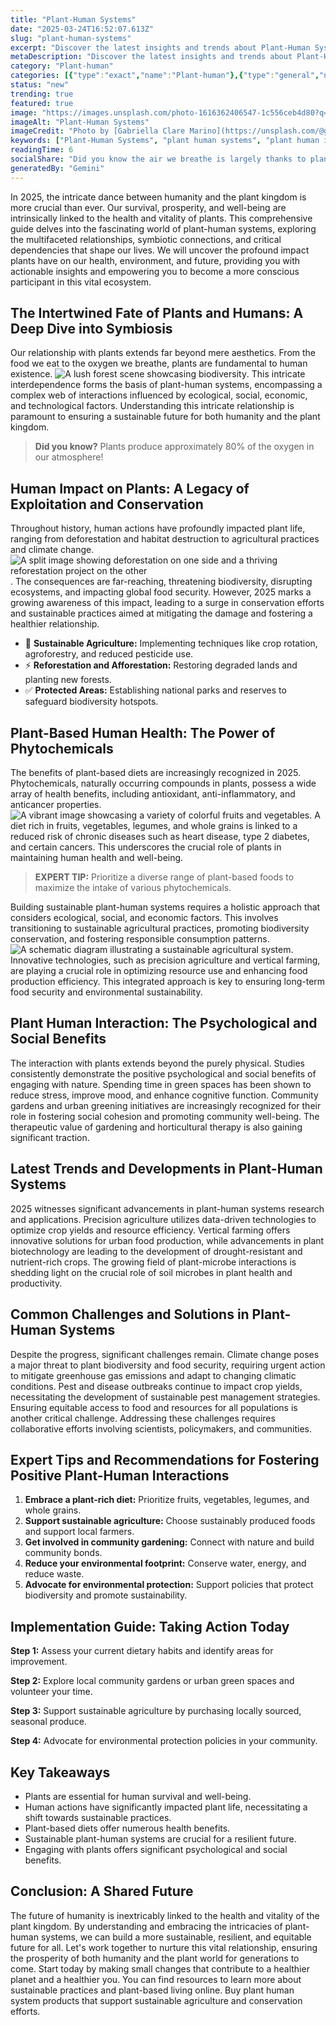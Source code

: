 ```yaml
---
title: "Plant-Human Systems"
date: "2025-03-24T16:52:07.613Z"
slug: "plant-human-systems"
excerpt: "Discover the latest insights and trends about Plant-Human Systems. This comprehensive guide covers everything you need to know about Plant-Human Systems in 2025."
metaDescription: "Discover the latest insights and trends about Plant-Human Systems. This comprehensive guide covers everything you need to know about Plant-Human Systems in..."
category: "Plant-human"
categories: [{"type":"exact","name":"Plant-human"},{"type":"general","name":"Agriculture"},{"type":"medium","name":"Crop Science"},{"type":"specific","name":"Precision Farming"},{"type":"niche","name":"Sensor Networks"}]
status: "new"
trending: true
featured: true
image: "https://images.unsplash.com/photo-1616362406547-1c556ceb4d80?q=85&w=1200&fit=max&fm=webp&auto=compress"
imageAlt: "Plant-Human Systems"
imageCredit: "Photo by [Gabriella Clare Marino](https://unsplash.com/@gabiontheroad) on Unsplash"
keywords: ["Plant-Human Systems", "plant human systems", "plant human interaction", "human impact on plants", "plant-based human health", "sustainable plant human systems", "plant human relationships", "benefits of plant human interaction", "plant human system design", "buy plant human system products"]
readingTime: 6
socialShare: "Did you know the air we breathe is largely thanks to plants?  Understanding plant-human systems is not just about science, it's about our very survival."
generatedBy: "Gemini"
---
```


In 2025, the intricate dance between humanity and the plant kingdom is more crucial than ever.  Our survival, prosperity, and well-being are intrinsically linked to the health and vitality of plants.  This comprehensive guide delves into the fascinating world of plant-human systems, exploring the multifaceted relationships, symbiotic connections, and critical dependencies that shape our lives.  We will uncover the profound impact plants have on our health, environment, and future, providing you with actionable insights and empowering you to become a more conscious participant in this vital ecosystem.

## The Intertwined Fate of Plants and Humans: A Deep Dive into Symbiosis

Our relationship with plants extends far beyond mere aesthetics.  From the food we eat to the oxygen we breathe, plants are fundamental to human existence.  ![A lush forest scene showcasing biodiversity](https://images.unsplash.com/photo-1533792058120-52867d3df92f?q=85&w=1200&fit=max&fm=webp&auto=compress). This intricate interdependence forms the basis of plant-human systems, encompassing a complex web of interactions influenced by ecological, social, economic, and technological factors.  Understanding this intricate relationship is paramount to ensuring a sustainable future for both humanity and the plant kingdom.

> **Did you know?**  Plants produce approximately 80% of the oxygen in our atmosphere!

##  Human Impact on Plants: A Legacy of Exploitation and Conservation

Throughout history, human actions have profoundly impacted plant life, ranging from deforestation and habitat destruction to agricultural practices and climate change. ![A split image showing deforestation on one side and a thriving reforestation project on the other](https://images.unsplash.com/photo-1616362406547-1c556ceb4d80?q=85&w=1200&fit=max&fm=webp&auto=compress). The consequences are far-reaching, threatening biodiversity, disrupting ecosystems, and impacting global food security.  However, 2025 marks a growing awareness of this impact, leading to a surge in conservation efforts and sustainable practices aimed at mitigating the damage and fostering a healthier relationship.

* 🔑 **Sustainable Agriculture:** Implementing techniques like crop rotation, agroforestry, and reduced pesticide use.
* ⚡ **Reforestation and Afforestation:**  Restoring degraded lands and planting new forests.
* ✅ **Protected Areas:** Establishing national parks and reserves to safeguard biodiversity hotspots.

## Plant-Based Human Health: The Power of Phytochemicals

The benefits of plant-based diets are increasingly recognized in 2025.  Phytochemicals, naturally occurring compounds in plants, possess a wide array of health benefits, including antioxidant, anti-inflammatory, and anticancer properties.  ![A vibrant image showcasing a variety of colorful fruits and vegetables](https://images.unsplash.com/photo-1556741533-6e6a62bd8b49?q=85&w=1200&fit=max&fm=webp&auto=compress). A diet rich in fruits, vegetables, legumes, and whole grains is linked to a reduced risk of chronic diseases such as heart disease, type 2 diabetes, and certain cancers.  This underscores the crucial role of plants in maintaining human health and well-being.

> **EXPERT TIP:**  Prioritize a diverse range of plant-based foods to maximize the intake of various phytochemicals.



Building sustainable plant-human systems requires a holistic approach that considers ecological, social, and economic factors. This involves transitioning to sustainable agricultural practices, promoting biodiversity conservation, and fostering responsible consumption patterns. ![A schematic diagram illustrating a sustainable agricultural system](https://images.unsplash.com/photo-1598970434795-0c54fe7c0648?q=85&w=1200&fit=max&fm=webp&auto=compress).  Innovative technologies, such as precision agriculture and vertical farming, are playing a crucial role in optimizing resource use and enhancing food production efficiency.  This integrated approach is key to ensuring long-term food security and environmental sustainability.

## Plant Human Interaction: The Psychological and Social Benefits

The interaction with plants extends beyond the purely physical.  Studies consistently demonstrate the positive psychological and social benefits of engaging with nature.  Spending time in green spaces has been shown to reduce stress, improve mood, and enhance cognitive function.  Community gardens and urban greening initiatives are increasingly recognized for their role in fostering social cohesion and promoting community well-being.  The therapeutic value of gardening and horticultural therapy is also gaining significant traction.

## Latest Trends and Developments in Plant-Human Systems

2025 witnesses significant advancements in plant-human systems research and applications.  Precision agriculture utilizes data-driven technologies to optimize crop yields and resource efficiency.  Vertical farming offers innovative solutions for urban food production, while advancements in plant biotechnology are leading to the development of drought-resistant and nutrient-rich crops.  The growing field of plant-microbe interactions is shedding light on the crucial role of soil microbes in plant health and productivity.

## Common Challenges and Solutions in Plant-Human Systems

Despite the progress, significant challenges remain.  Climate change poses a major threat to plant biodiversity and food security, requiring urgent action to mitigate greenhouse gas emissions and adapt to changing climatic conditions.  Pest and disease outbreaks continue to impact crop yields, necessitating the development of sustainable pest management strategies.  Ensuring equitable access to food and resources for all populations is another critical challenge.  Addressing these challenges requires collaborative efforts involving scientists, policymakers, and communities.

## Expert Tips and Recommendations for Fostering Positive Plant-Human Interactions

1. **Embrace a plant-rich diet:** Prioritize fruits, vegetables, legumes, and whole grains.
2. **Support sustainable agriculture:** Choose sustainably produced foods and support local farmers.
3. **Get involved in community gardening:** Connect with nature and build community bonds.
4. **Reduce your environmental footprint:** Conserve water, energy, and reduce waste.
5. **Advocate for environmental protection:** Support policies that protect biodiversity and promote sustainability.

## Implementation Guide:  Taking Action Today

**Step 1:** Assess your current dietary habits and identify areas for improvement.

**Step 2:** Explore local community gardens or urban green spaces and volunteer your time.

**Step 3:** Support sustainable agriculture by purchasing locally sourced, seasonal produce.

**Step 4:** Advocate for environmental protection policies in your community.

## Key Takeaways

* Plants are essential for human survival and well-being.
* Human actions have significantly impacted plant life, necessitating a shift towards sustainable practices.
* Plant-based diets offer numerous health benefits.
* Sustainable plant-human systems are crucial for a resilient future.
* Engaging with plants offers significant psychological and social benefits.

## Conclusion:  A Shared Future

The future of humanity is inextricably linked to the health and vitality of the plant kingdom.  By understanding and embracing the intricacies of plant-human systems, we can build a more sustainable, resilient, and equitable future for all.  Let's work together to nurture this vital relationship, ensuring the prosperity of both humanity and the plant world for generations to come.  Start today by making small changes that contribute to a healthier planet and a healthier you.  You can find resources to learn more about sustainable practices and plant-based living online.  Buy plant human system products that support sustainable agriculture and conservation efforts.
